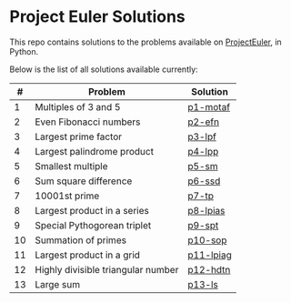 # Project Euler Solutions

This repo contains solutions to the problems available on [ProjectEuler](https://ProjectEuler.net), in Python.

Below is the list of all solutions available currently:

&#35; | Problem | Solution
----- | ------- | --------
1 | Multiples of 3 and 5 | [p1-motaf](https://github.com/abhaykv04/prjct-elr-sltns/blob/master/solutions/p1-motaf.py)
2 | Even Fibonacci numbers | [p2-efn](https://github.com/abhaykv04/prjct-elr-sltns/blob/master/solutions/p2-efn.py)
3 | Largest prime factor | [p3-lpf](https://github.com/abhaykv04/prjct-elr-sltns/blob/master/solutions/p3-lpf.py)
4 | Largest palindrome product | [p4-lpp](https://github.com/abhaykv04/prjct-elr-sltns/blob/master/solutions/p4-lpp.py)
5 | Smallest multiple | [p5-sm](https://github.com/abhaykv04/prjct-elr-sltns/blob/master/solutions/p5-sm.py)
6 | Sum square difference | [p6-ssd](https://github.com/abhaykv04/prjct-elr-sltns/blob/master/solutions/p6-ssd.py)
7 | 10001st prime | [p7-tp](https://github.com/abhaykv04/prjct-elr-sltns/blob/master/solutions/p7-tp.py)
8 | Largest product in a series | [p8-lpias](https://github.com/abhaykv04/prjct-elr-sltns/blob/master/solutions/p8-lpias.py)
9 | Special Pythogorean triplet | [p9-spt](https://github.com/abhaykv04/prjct-elr-sltns/blob/master/solutions/p9-spt.py)
10 | Summation of primes | [p10-sop](https://github.com/abhaykv04/prjct-elr-sltns/blob/master/solutions/p10-sop.py)
11 | Largest product in a grid | [p11-lpiag](https://github.com/abhaykv04/prjct-elr-sltns/blob/master/solutions/p11-lpiag.py)
12 | Highly divisible triangular number | [p12-hdtn](https://github.com/abhaykv04/prjct-elr-sltns/blob/master/solutions/p12-hdtn.py)
13 | Large sum | [p13-ls](https://github.com/abhaykv04/prjct-elr-sltns/blob/master/solutions/p13-ls.py)